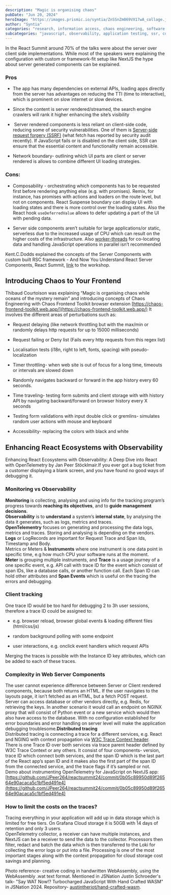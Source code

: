 ```yaml
---
description: "Magic is organising chaos"
pubDate: "Jun 20, 2024"
heroImage: "https://images.prismic.io/syntia/ZnSSnZm069VX17wA_collage.jpg?auto=format,compress?auto=compress,format"
author: "Syntia"
categories: "research, information access, chaos engineering, software architecture, monitoring"
subcategories: "javascript, observability, application testing, ssr, conferences, networking events"
---
```


In the React Summit around 70% of the talks were about the server over client side implementations. While most of the speakers were explaining the configuration with custom or framework-fit setup like NextJS the hype about server generated components can be explained.

### Pros

*   The app has many dependencies on external APIs, loading apps directly from the server has advantages on reducing the TTI (time to interactive), which is prominent on slow internet or slow devices.
    
*   Since the content is server rendered/streamed, the search engine crawlers will rank it higher enhancing the site’s visibility
    
*    Server rendered components is less reliant on client-side code, reducing some of security vulnerabilities. One of them is [Server-side request forgery (SSRF)](https://cwe.mitre.org/data/definitions/918.html) (what fetch has reported by security audit recently). If JavaScript fails or is disabled on the client side, SSR can ensure that the essential content and functionality remain accessible.
    
*   Network boundary- outlining which UI parts are client or server rendered is allows to combine different UI loading strategies.
    

### Cons:

*   Composability - orchestrating which components has to be requested first before rendering anything else (e.g. with promises). Remix, for instance, has promises with actions and loaders on the route level, but not on components. React Suspense boundary can display UI with loading states and there is more control over the loading states. Also the React hook `useDeferredValue` allows to defer updating a part of the UI with pending data.
    
*   Server side components aren’t suitable for large applications/or static, serverless due to the increased usage of CPU which can result on the higher costs of the infrastructure. Also [worker-threads](https://nodejs.org/api/worker_threads.html) for co-locating data and handling JavaScript operations in parallel isn’t recommended
    

Kent.C.Dodds explained the concepts of the Server Components with custom built RSC framework - And Now You Understand React Server Components, React Summit, [link](https://github.com//epicweb-dev/react-server-components) to the workshop.

## Introducing Chaos to Your Frontend

Thibaud Courtoison was explaining “Magic is organising chaos while oceans of the mystery remain” and introducing concepts of Chaos Engineering with Chaos Frontend Toolkit browser extension [https://chaos-frontend-toolkit.web.app/](https://chaos-frontend-toolkit.web.app/) It involves the different areas of perturbations such as:

*   Request delaying (like network throttling but with the max/min or randomly delays http requests for up to 15000 milliseconds)
    
*   Request failing or Deny list (Fails every http requests from this regex list)
    
*   Localisation tests (i18n, right to left, fonts, spacing) with pseudo-localization
    
*   Timer throttling- when web site is out of focus for a long time, timeouts or intervals are slowed down
    
*   Randomly navigates backward or forward in the app history every 60 seconds.
    
*   Time traveling- testing form submits and client storage with with history API by navigating backward/forward on browser history every X seconds
    
*   Testing form validations with input double click or gremlins- simulates random user actions with mouse and keyboard
    
*   Accessibility- replacing the colors with black and white
    

## Enhancing React Ecosystems with Observability

Enhancing React Ecosystems with Observability: A Deep Dive into React with OpenTelemetry by Jan Peer Stöcklmair.If you ever got a bug ticket from a customer displaying a blank screen, and you have found no good ways of debugging it.

### Monitoring vs Observability

**Monitoring** is collecting, analysing and using info for the tracking program’s progress towards **reaching its objectives**, and to **guide management decisions**.  
**Observability** is to **understand** a system’s **internal state**, by analysing the data it generates, such as logs, metrics and traces.  
**OpenTelementry** focuses on generating and processing the data logs, metrics and traces. Storing and analysing is depending on the vendors.  
**Logs** or LogRecords are important for Request Trace and Span Ids, Timestamp and Body.  
Metrics or Meters & **Instruments** where one instrument is one data point in specific time, e.g how much CPU your software runs at the moment.  
**Meter** is grouping multiple instruments, and **Trace** is a usage journey of a one specific event, e.g. API call with trace ID for the event which consist of span IDs, like a database calls, or another function call. Each Span ID can hold other attributes and **Span Events** which is useful on the tracing the errors and debugging.

### Client tracking
One trace ID would be too hard for debugging 2 to 3h user sessions, therefore a trace ID could be assigned to:

*   e.g. browser reload, browser global events & loading different files (html/css/js)
    
*   random background polling with some endpoint
    
*   user interactions, e.g. onclick event handlers which request APIs
    

Merging the traces is possible with the Instance ID key attributes, which can be added to each of these traces.

### Complexity in Web Server Components

The user cannot experience difference between Server or Client rendered components, because both returns an HTML. If the user navigates to the layouts page, it isn’t fetched as an HTML, but a fetch POST request.  
Server can access database or other vendors directly, e.g. Redis, for retrieving the keys. In another scenario it would call an endpoint on NGINX proxy that will consist of Python event or a new service which would then also have access to the database. With no configuration established for error boundaries and error handling on server level will make the application debugging troublesome.**Distributed tracing**  
Distributed tracing is connecting a trace for a different services, e.g. React and NGING with context propagation via [W3C Trace Context header](https://www.w3.org/TR/trace-context/).  
There is one Trace ID over both services via trace parent header defined by W3C Trace Context or any others. It consist of four components- version, trace ID which connect both services, and the span ID which is the last part of the React app’s span ID and it makes also the first part of the span ID from the connected service, and the trace flags if it’s sampled or not.  
Demo about instrumenting OpenTelemetry for JavaScript on NextJS app: [https://github.com/JPeer264/reactsummit24/commit/0b05c89950d89f26564e90acaca5c1bf5ed491e4](https://github.com/JPeer264/reactsummit24/commit/0b05c89950d89f26564e90acaca5c1bf5ed491e4)

### How to limit the costs on the traces?

Tracing everything in your application will add up in data storage which is limited for free tiers. On Grafana Cloud storage it is 50GB with 14 days of retention and only 3 users.  
OpenTelemetry collector, a receiver can have multiple instances, and NextJS can be a receiver to send the data to the collector. Processors then filter, redact and batch the data which is then transferred to the Loki for collecting the error logs or put into a file. Processing is one of the most important stages along with the context propagation for cloud storage cost savings and planning.

Photo reference- creative coding in handwritten WebAssembly, using the WebAssembly .wat text format. Mentioned in JSNation Justin Schroeder's talk- "Say WAT Now!? Turbocharged JavaScript With Hand Crafted WASM" in JSNation 2024. Repository- [austintheriot/hand-crafted-wasm](https://github.com/austintheriot/hand-crafted-wasm/tree/master).